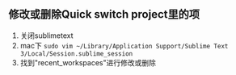 ## 修改或删除Quick switch project里的项

1. 关闭sublimetext
2. mac下
`sudo vim ~/Library/Application Support/Sublime Text 3/Local/Session.sublime_session`
3. 找到"recent_workspaces"进行修改或删除